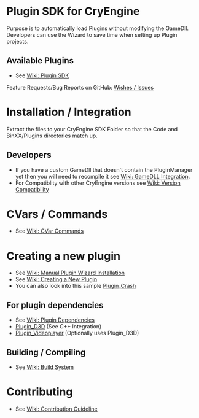 Plugin SDK for CryEngine
========================
Purpose is to automatically load Plugins without modifying the GameDll. Developers can use the Wizard to save time when setting up Plugin projects.

Available Plugins
-----------------
* See [Wiki: Plugin SDK](https://github.com/hendrikp/Plugin_SDK/wiki)

Feature Requests/Bug Reports on GitHub:
 [Wishes / Issues](https://github.com/hendrikp/Plugin_SDK/issues)

Installation / Integration
==========================
Extract the files to your CryEngine SDK Folder so that the Code and BinXX/Plugins directories match up.

Developers
----------
* If you have a custom GameDll that doesn't contain the PluginManager yet then you will need to recompile it see [Wiki: GameDLL Integration](https://github.com/hendrikp/Plugin_SDK/wiki/GameDLL-Integration).
* For Compatiblity with other CryEngine versions see [Wiki: Version Compatibility](https://github.com/hendrikp/Plugin_SDK/wiki/Version-compatibility)

CVars / Commands
================
* See [Wiki: CVar Commands](https://github.com/hendrikp/Plugin_SDK/wiki/CVar-Commands)

Creating a new plugin
=====================
* See [Wiki: Manual Plugin Wizard Installation](https://github.com/hendrikp/Plugin_SDK/wiki/Manual-Plugin-Wizard-Installation)
* See [Wiki: Creating a New Plugin](https://github.com/hendrikp/Plugin_SDK/wiki/Creating-a-new-Plugin)
* You can also look into this sample [Plugin_Crash](https://github.com/hendrikp/Plugin_Crash)

For plugin dependencies
-----------------------
* See [Wiki: Plugin Dependencies](https://github.com/hendrikp/Plugin_SDK/wiki/Plugin-Dependencies)
* [Plugin_D3D](https://github.com/hendrikp/Plugin_D3D) (See C++ Integration)
* [Plugin_Videoplayer](https://github.com/hendrikp/Plugin_Videoplayer) (Optionally uses Plugin_D3D)

Building / Compiling
--------------------
* See [Wiki: Build System](https://github.com/hendrikp/Plugin_SDK/wiki/Build-System)

Contributing
============
* See [Wiki: Contribution Guideline](https://github.com/hendrikp/Plugin_SDK/wiki/Contribution-Guideline)
